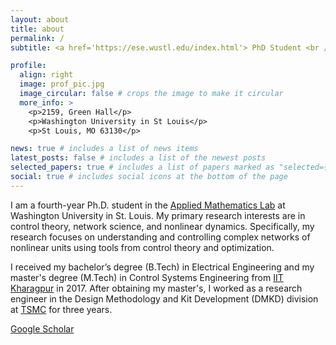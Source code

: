 ```yaml
---
layout: about
title: about
permalink: /
subtitle: <a href='https://ese.wustl.edu/index.html'> PhD Student <br /> Electrical and Systems Engineering <br /> Washington University in St. Louis</a>. 

profile:
  align: right
  image: prof_pic.jpg
  image_circular: false # crops the image to make it circular
  more_info: >
    <p>2159, Green Hall</p>
    <p>Washington University in St Louis</p>
    <p>St Louis, MO 63130</p>

news: true # includes a list of news items
latest_posts: false # includes a list of the newest posts
selected_papers: true # includes a list of papers marked as "selected={true}"
social: true # includes social icons at the bottom of the page
---
```


I am a fourth-year Ph.D. student in the [Applied Mathematics Lab](https://www.ese.wustl.edu/~jsli/AMLab/Home.html) at Washington University in St. Louis. My primary research interests are in control theory, network science, and nonlinear dynamics. Specifically, my research focuses on understanding and controlling complex networks of nonlinear units using tools from control theory and optimization. 
                  
I received my bachelor’s degree (B.Tech) in Electrical Engineering and my master's degree (M.Tech) in Control Systems Engineering from [IIT Kharagpur](http://www.iitkgp.ac.in) in 2017. After obtaining my master's, I worked as a research engineer in the Design Methodology and Kit Development (DMKD) division at [TSMC](https://www.tsmc.com/english) for three years. 

[Google Scholar](https://scholar.google.com/citations?user=0xeNvrsAAAAJ&hl=en)

